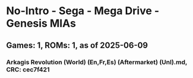 # No-Intro - Sega - Mega Drive - Genesis MIAs
## Games: 1, ROMs: 1, as of 2025-06-09

### Arkagis Revolution (World) (En,Fr,Es) (Aftermarket) (Unl).md, CRC: cec7f421
